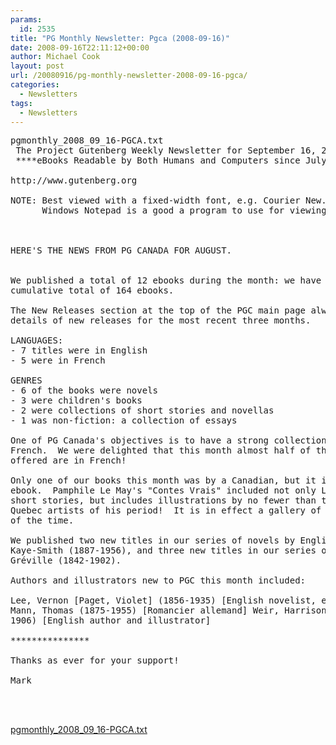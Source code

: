 ```yaml
---
params:
  id: 2535
title: "PG Monthly Newsletter: Pgca (2008-09-16)"
date: 2008-09-16T22:11:12+00:00
author: Michael Cook
layout: post
url: /20080916/pg-monthly-newsletter-2008-09-16-pgca/
categories:
  - Newsletters
tags:
  - Newsletters
---
```

<pre>pgmonthly_2008_09_16-PGCA.txt
 The Project Gutenberg Weekly Newsletter for September 16, 2008
 ****eBooks Readable by Both Humans and Computers since July 4, 1971****

http://www.gutenberg.org

NOTE: Best viewed with a fixed-width font, e.g. Courier New.
      Windows Notepad is a good a program to use for viewing.



HERE'S THE NEWS FROM PG CANADA FOR AUGUST.


We published a total of 12 ebooks during the month: we have now published a
cumulative total of 164 ebooks.

The New Releases section at the top of the PGC main page always gives the
details of new releases for the most recent three months.

LANGUAGES:
- 7 titles were in English
- 5 were in French

GENRES
- 6 of the books were novels
- 3 were children's books
- 2 were collections of short stories and novellas
- 1 was non-fiction: a collection of essays

One of PG Canada's objectives is to have a strong collection of ebooks in
French.  We were delighted that this month almost half of the new titles we
offered are in French!

Only one of our books this month was by a Canadian, but it is a very special
ebook.  Pamphile Le May's "Contes Vrais" included not only Le May's celebrated
short stories, but includes illustrations by no fewer than twelve famous
Quebec artists of his period!  It is in effect a gallery of Quebec's artists
of the time.

We published two new titles in our series of novels by English novelist Sheila
Kaye-Smith (1887-1956), and three new titles in our series of novels by Henry
Gréville (1842-1902).

Authors and illustrators new to PGC this month included:

Lee, Vernon [Paget, Violet] (1856-1935) [English novelist, essayist, and poet]
Mann, Thomas (1875-1955) [Romancier allemand] Weir, Harrison William (1824-
1906) [English author and illustrator]

***************

Thanks as ever for your support!

Mark



</pre>

<a href="/nl_archives/2008/pgmonthly_2008_09_16-PGCA.txt" target="_blank" rel="nofollow">pgmonthly_2008_09_16-PGCA.txt</a>
